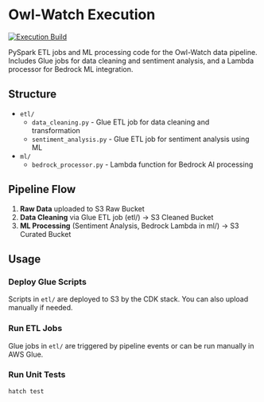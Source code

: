 
# Owl-Watch Execution

[![Execution Build](https://github.com/TheWinterShadow/Owl-Watch/actions/workflows/execution-build.yml/badge.svg)](https://github.com/TheWinterShadow/Owl-Watch/actions/workflows/execution-build.yml)

PySpark ETL jobs and ML processing code for the Owl-Watch data pipeline. Includes Glue jobs for data cleaning and sentiment analysis, and a Lambda processor for Bedrock ML integration.

## Structure

- `etl/`
  - `data_cleaning.py` - Glue ETL job for data cleaning and transformation
  - `sentiment_analysis.py` - Glue ETL job for sentiment analysis using ML
- `ml/`
  - `bedrock_processor.py` - Lambda function for Bedrock AI processing

## Pipeline Flow

1. **Raw Data** uploaded to S3 Raw Bucket
2. **Data Cleaning** via Glue ETL job (etl/) → S3 Cleaned Bucket
3. **ML Processing** (Sentiment Analysis, Bedrock Lambda in ml/) → S3 Curated Bucket

## Usage

### Deploy Glue Scripts
Scripts in `etl/` are deployed to S3 by the CDK stack. You can also upload manually if needed.

### Run ETL Jobs
Glue jobs in `etl/` are triggered by pipeline events or can be run manually in AWS Glue.

### Run Unit Tests
```bash
hatch test
```